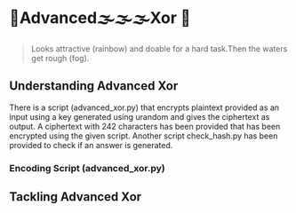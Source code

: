 # :rainbow:Advanced:fog::fog::fog:Xor  :sunrise:

> Looks attractive (rainbow) and doable for a hard task.Then the waters get rough (fog).

## Understanding Advanced Xor

There is a script (advanced_xor.py) that encrypts plaintext provided as an input using a key generated using urandom and gives the ciphertext as output. A ciphertext with 242 characters has been provided that has been encrypted using the given script. Another script check_hash.py has been provided to check if an answer is generated.


### Encoding Script (advanced_xor.py)

## Tackling Advanced Xor
